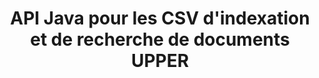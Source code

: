 ---
############################# Static ############################
layout: "auto-gen-gist"
draft: false
path: "fr/search/java/document/csv"
otherformats: PDF DOC DOT DOCX DOCM DOTX DOTM TXT ODT OTT RTF XLS XLT XLSX XLSM XLSB XLTX XLTM XLA XLAM ODS OTS TSV XML PPT PPS POT PPTX PPTM POTX POTM PPSX PPSM ODP PST OST EML EMLX MSG ONE ZIP XHTML MHTML MD CHM EPUB  FB2 

############################# Head ############################
head_title: "Ajouter des opérations d'indexation et de recherche de documents dans les applications Java"
head_description: "L'API Java GroupDocs.Search prend en charge les opérations d'indexation et de recherche de documents pour les formats de documents tels que PDF DOC, DOCX, RTF, XLSX, CSV, PPTX, EML, MSG, etc."

############################# Header ############################
title: "API Java pour les CSV d'indexation et de recherche de documents UPPER "
description: "L'API Java GroupDocs.Search permet aux développeurs d'intégrer des opérations de recherche et d'indexation de documents robustes à leurs applications. Il prend en charge les formats de fichiers tels que PDF DOC, DOCX, RTF, XLSX, CSV, PPTX MSG, EML et bien d'autres."

######################### Download Button #######################
button:
    enable: true

############################# About ############################
about:
    enable: true
    title: "Comment ajouter des opérations d'indexation et de recherche de documents aux applications Java"
    content: |
       La quantité de données et d'informations augmente rapidement chaque jour qui passe. Par conséquent, il est très important de récupérer les informations correctes en temps opportun avec un minimum de coûts et d'efforts. Cette page Web fournira des informations sur la manière dont les utilisateurs peuvent développer et ajouter des fonctionnalités de recherche de documents efficaces à leurs applications métier. . L'objectif est de trouver et d'afficher rapidement et avec précision les informations relatives aux requêtes de l'utilisateur. GroupDocs.Search for Java est une API Java très efficace et simple à utiliser qui aide les développeurs de logiciels à effectuer des opérations de recherche de texte de niveau basique à avancé dans leurs propres applications sans installer de logiciel tiers. L'API Java a fourni plusieurs fonctionnalités utiles liées à la recherche, telles que la fusion de plusieurs index dans un index commun, la reconnaissance des requêtes de recherche de différentes dispositions de clavier, la prise en charge de Word Form morphologique, etc. Il prend en charge les recherches simples, booléennes, les expressions régulières (Regex), floues, sensibles à la casse, les synonymes, les homophones, les caractères génériques, la recherche de type d'objet, la définition de la plage de données et d'autres types de requêtes pour rechercher rapidement et élégamment des informations.

############################# content ############################
steps:
    enable: true
    block:
    - title_left: "Créer un nouvel index de recherche ou charger un index existant via Java"
      content_left: |
       GroupDocs.Search Java permet aux développeurs de logiciels de générer un nouvel index de recherche ou de charger un index de recherche existant dans leurs propres applications Java. L'exemple de code Java ci-dessous montre la création d'un nouvel index ainsi que le chargement de celui existant en utilisant seulement quelques lignes de code Java. 

      title_right: "Créer un nouvel index de recherche ou charger un index de recherche existant via Java"
      content_right: |
         * Vous devez d'abord spécifier le chemin d'accès au dossier d'index
         * Créer une instance de la classe [Index](https://apireference.groupdocs.com/search/java/com.groupdocs.search/Index#Index(java.lang.String))
         * Ci-dessus va créer un index en mémoire ou sur un disque et peut également charger un index existant.
       
      gisthash: "02615fe51a919acdc5363d46c181dc7f"
      gistfile: "create_or_load_search_index.java"

    - title_left: "Indexation synchrone des documents CSV via Java"
      content_left: |
       L'API Java GroupDocs.Search permet aux programmeurs de logiciels d'indexer de manière synchrone des documents avec seulement quelques lignes de code dans leurs propres applications Java. Les exemples de code Java ci-dessous montrent comment effectuer facilement l'indexation de documents de manière synchrone. 

      title_right: "Ajouter CSV Document à l'index de recherche de manière synchrone"
      content_right: |
        * Vous devez d'abord spécifier le chemin d'accès au dossier d'index
        * Spécifiez le chemin d'accès à un dossier contenant des documents à rechercher
        * Créer une instance de la classe [Index(indexFolder)](https://apireference.groupdocs.com/search/java/com.groupdocs.search/Index#Index(java.lang.String))
        * Ci-dessus créera un index en mémoire ou sur un disque ou ouvrira un index existant.
        * Documents d'indexation synchrone à partir du dossier spécifié
     
      gisthash: "7079bf3c06128a69b842150d080e5e0b"
      gistfile: "Add_files_synchronously_to_indexing.java"
      
    - title_left: "Effectuer une indexation de documents asynchrone via Java"
      content_left: |
        L'API Java GroupDocs.Search permet aux professionnels du logiciel d'effectuer une indexation asynchrone de documents dans leurs propres applications Java. Le code Java ci-dessous montre comment les développeurs peuvent indexer des documents de manière asynchrone avec seulement quelques lignes de code Java.

      title_right: "Ajouter CSV Document à l'index de recherche de manière asynchrone"
      content_right: |
        * Vous devez d'abord spécifier le chemin d'accès au dossier d'index
        * Spécifiez le chemin d'accès à un dossier contenant des documents à rechercher
        * Créer une instance de la classe [Index(indexFolder)](https://apireference.groupdocs.com/search/java/com.groupdocs.search/Index#Index(java.lang.String))
        * S'inscrire à l'événement
        * Besoin d'écrire un code indiquant l'achèvement de l'opération
        * Définition du drapeau pour l'indexation asynchrone
        * Documents d'indexation asynchrone à partir du dossier spécifié
     
      gisthash: "7079bf3c06128a69b842150d080e5e0b"
      gistfile: "Add_files_asynchronously_to_indexing.java"

    - title_left: "Comment mettre en surbrillance les résultats de la recherche dans les applications Java"
      content_left: |
       L'API Java GroupDocs.Search permet aux développeurs d'interpréter un résultat de recherche et de répertorier les documents trouvés ainsi que les mots et les phrases. Il est également possible de surligner le texte du document CSV. Vous trouverez ci-dessous l'exemple de code Java qui montre comment répertorier les documents trouvés et mettre en évidence les résultats de la recherche avec seulement quelques lignes de code.

      title_right: "Mettre en surbrillance les résultats de la recherche via Java"
      content_right: |
        * Effectuer une recherche dans l'index
        * Après une recherche réussie, imprimez le résultat
        * Parcourez les documents et affichez les documents trouvés
        * Surligner les occurrences dans le texte
        * Génération d'un document au format HTML de sortie avec les résultats de recherche en surbrillance
     
      gisthash: "cc88d485f007d6da0d943043c8e13a52"
      gistfile: "how_to_highlight_search_result.java"

    - title_left: "Configuration requise"
      content_left: |
       GroupDocs.Search pour Java est pris en charge sur toutes les principales plates-formes et systèmes d'exploitation. Pour un guide complet de la configuration système requise, veuillez visiter [configuration système requise](https://docs.groupdocs.com/search/java/system-requirements/) avant d'exécuter le code ci-dessous, assurez-vous que les conditions préalables suivantes sont installées sur votre système:
         * Systèmes d'exploitation : Microsoft Windows, Linux, MacOS
         * Prise en charge des versions Java : J2SE 7.0 (1.7), J2SE 8.0 (1.8) ou supérieur
         * Obtenez la dernière version de GroupDocs.Search pour les API Java de GroupDocs [Repository](https://repository.groupdocs.com/repo/com/groupdocs/groupdocs-search/)
        
      title_right: "Pourquoi utiliser GroupDocs.Search"
      content_right: |
        * Création d'index de recherche en mémoire ainsi que sur disque.
        * Capacité d'indexation à partir d'un fichier, d'un flux ou d'une structure.
        * Prise en charge de l'indexation des documents protégés par mot de passe.
        * Prise en charge de la fusion de plusieurs index.
        * Filtrer le document lors de l'indexation de la recherche.
        * Prise en charge de la vérification orthographique lors de la recherche.
        * Les caractères mélangés sont entièrement pris en charge
        * Combinaison de différents types de recherche en une seule requête de recherche.
        * Prise en charge des recherches de mots simples et d'expressions régulières
        * Prise en charge complète du remplacement d'alias dans les requêtes de recherche.

demos:
    enable: true
        

more_formats:
    enable: true


back_to_top:
    enable: true
---